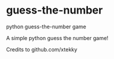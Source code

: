 # guess-the-number
python guess-the-number game

A simple python guess the number game!

Credits to github.com/xtekky
